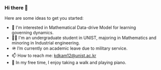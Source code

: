 
### Hi there 👋


Here are some ideas to get you started:

- 🔭 I'm interested in Mathematical Data-drive Model for learning governing dynamics.
- 🙋‍♂️ I'm an undergraduate student in UNIST, majoring in Mathematics and minoring in Industrial engineering.
- 🪖 I’m currently on academic leave due to military service.
- 📫 How to reach me: kdkam12@unist.ac.kr
- 🎹 In my free time, I enjoy taking a walk and playing piano.

